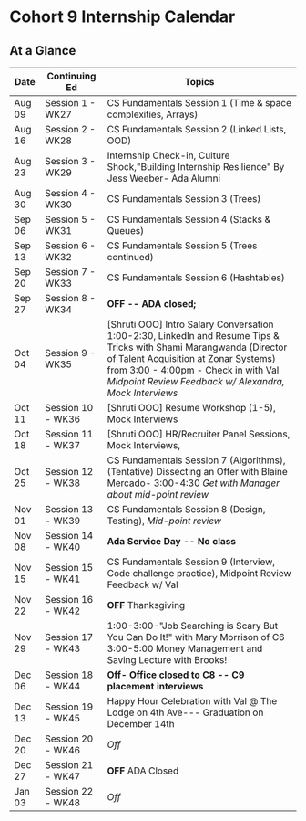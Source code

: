 # Cohort 9 Internship Calendar 

## At a Glance

Date    | Continuing Ed         | Topics
--------|----------------|-----------------------------
Aug 09  | Session 1 - WK27 | CS Fundamentals Session 1 (Time & space complexities, Arrays)
Aug 16  | Session 2 - WK28 | CS Fundamentals Session 2 (Linked Lists, OOD)
Aug 23  | Session 3 - WK29 | Internship Check-in, Culture Shock,"Building Internship Resilience" By Jess Weeber- Ada Alumni
Aug 30  | Session 4 - WK30 | CS Fundamentals Session 3 (Trees)
Sep 06  | Session 5 - WK31 | CS Fundamentals Session 4 (Stacks & Queues)
Sep 13  | Session 6 - WK32 | CS Fundamentals Session 5 (Trees continued)
Sep 20  | Session 7 - WK33 | CS Fundamentals Session 6 (Hashtables)
Sep 27  | Session 8 - WK34 | **OFF -- ADA closed;**
Oct 04  | Session 9 - WK35 | [Shruti OOO] Intro Salary Conversation 1:00-2:30, LinkedIn and Resume Tips & Tricks with Shami Marangwanda (Director of Talent Acquisition at Zonar Systems)  from 3:00 - 4:00pm - Check in with Val *Midpoint Review Feedback w/ Alexandra, Mock Interviews*
Oct 11  | Session 10 - WK36 | [Shruti OOO] Resume Workshop (1-5),  Mock Interviews   
Oct 18  | Session 11 - WK37 | [Shruti OOO] HR/Recruiter Panel Sessions, Mock Interviews, 
Oct 25  | Session 12 - WK38 | CS Fundamentals Session 7 (Algorithms), (Tentative) Dissecting an Offer with Blaine Mercado- 3:00-4:30  *Get with Manager about mid-point review*
Nov 01  | Session 13 - WK39 | CS Fundamentals Session 8 (Design, Testing), *Mid-point review*
Nov 08  | Session 14 - WK40 | **Ada Service Day -- No class**
Nov 15  | Session 15 - WK41 | CS Fundamentals Session 9 (Interview, Code challenge practice), Midpoint Review Feedback w/ Val
Nov 22  | Session 16 - WK42 | **OFF** Thanksgiving
Nov 29  | Session 17 - WK43 |  1:00-3:00-"Job Searching is Scary But You Can Do It!" with Mary Morrison of C6 3:00-5:00 Money Management and Saving Lecture with Brooks! 
Dec 06  | Session 18 - WK44 | **Off- Office closed to C8 -- C9 placement interviews**
Dec 13  | Session 19 - WK45 | Happy Hour Celebration with Val @ The Lodge on 4th Ave--- Graduation on December 14th
Dec 20  | Session 20 - WK46 | *Off*
Dec 27  | Session 21 - WK47 | **OFF** ADA Closed
Jan 03  | Session 22 - WK48 | *Off*

